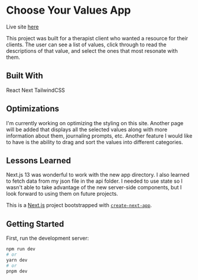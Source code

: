# Choose Your Values App

Live site [here](https://knowyourvalues.netlify.app/)

This project was built for a therapist client who wanted a resource for their clients. The user can see a list of values, click through to read the descriptions of that value, and select the ones that most resonate with them.

## Built With
React
Next
TailwindCSS

## Optimizations
I'm currently working on optimizing the styling on this site. Another page will be added that displays all the selected values along with more information about them, journaling prompts, etc. Another feature I would like to have is the ability to drag and sort the values into different categories.

## Lessons Learned
Next.js 13 was wonderful to work with the new app directory. I also learned to fetch data from my json file in the api folder. I needed to use state so I wasn't able to take advantage of the new server-side components, but I look forward to using them on future projects.

This is a [Next.js](https://nextjs.org/) project bootstrapped with [`create-next-app`](https://github.com/vercel/next.js/tree/canary/packages/create-next-app).

## Getting Started

First, run the development server:

```bash
npm run dev
# or
yarn dev
# or
pnpm dev
```

